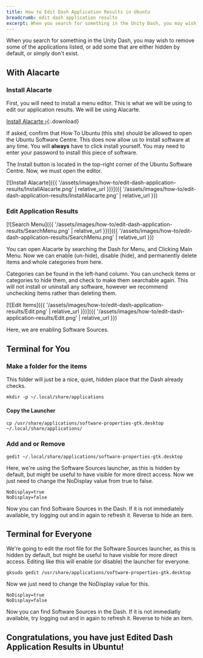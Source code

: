```yaml
---
title: How to Edit Dash Application Results in Ubuntu
breadcrumb: edit dash application results
excerpt: When you search for something in the Unity Dash, you may wish to remove some of the applications listed, or add some that are either hidden by default, or simply don't exist.
---
```


When you search for something in the Unity Dash, you may wish to remove some of the applications listed, or add some that are either hidden by default, or simply don't exist.

## With Alacarte

### Install Alacarte

First, you will need to install a menu editor. This is what we will be using to edit our application results. We will be using Alacarte.

[Install Alacarte &rsaquo;](apt:alacarte){:.download}

If asked, confirm that How To Ubuntu (this site) should be allowed to open the Ubuntu Software Centre. This does now allow us to install software at any time. You will **always** have to click install yourself. You may need to enter your password to install this piece of software.

The <span class="box">Install</span> button is located in the top-right corner of the Ubuntu Software Centre. Now, we must open the editor.

[![Install Alacarte]({{ '/assets/images/how-to/edit-dash-application-results/InstallAlacarte.png' | relative_url }})]({{ '/assets/images/how-to/edit-dash-application-results/InstallAlacarte.png' | relative_url }})

### Edit Application Results

[![Search Menu]({{ '/assets/images/how-to/edit-dash-application-results/SearchMenu.png' | relative_url }})]({{ '/assets/images/how-to/edit-dash-application-results/SearchMenu.png' | relative_url }})

You can open Alacarte by searching the Dash for <span class="box">Menu</span>, and Clicking <span class="box">Main Menu</span>. Now we can enable (un-hide), disable (hide), and permanently delete items and whole categories from here.

Categories can be found in the left-hand column. You can uncheck items or categories to hide them, and check to make them searchable again. This will not install or uninstall any software, however we recommend unchecking items rather than deleting them.

[![Edit Items]({{ '/assets/images/how-to/edit-dash-application-results/Edit.png' | relative_url }})]({{ '/assets/images/how-to/edit-dash-application-results/Edit.png' | relative_url }})

Here, we are enabling <span class="box">Software Sources</span>.

## Terminal for You

### Make a folder for the items

This folder will just be a nice, quiet, hidden place that the Dash already checks.

    mkdir -p ~/.local/share/applications

#### Copy the Launcher

    cp /usr/share/applications/software-properties-gtk.desktop ~/.local/share/applications/

### Add and or Remove

    gedit ~/.local/share/applications/software-properties-gtk.desktop

Here, we're using the <span class="box">Software Sources</span> launcher, as this is hidden by default, but might be useful to have visible for more direct access. Now we just need to change the <span class="box">NoDisplay</span> value from true to false.

    NoDisplay=true
    NoDisplay=false

Now you can find <span class="box">Software Sources</span> in the Dash. If it is not immediately available, try logging out and in again to refresh it. Reverse to hide an item.

## Terminal for Everyone

We're going to edit the root file for the <span class="box">Software Sources</span> launcher, as this is hidden by default, but might be useful to have visible for more direct access. Editing like this will enable (or disable) the launcher for everyone.

    gksudo gedit /usr/share/applications/software-properties-gtk.desktop

Now we just need to change the <span class="box">NoDisplay</span> value for this.

    NoDisplay=true
    NoDisplay=false

Now you can find <span class="box">Software Sources</span> in the Dash. If it is not immediatly available, try logging out and in again to refresh it. Reverse to hide an item.
	
## Congratulations, you have just Edited Dash Application Results in Ubuntu!
